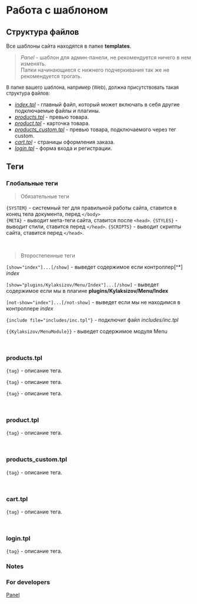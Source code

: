 # Работа с шаблоном

## Структура файлов
Все шаблоны сайта находятся в папке **templates**.  
> *Panel* - шаблон для админ-панели, не рекомендуется ничего в нем изменять.  
Папки начинающиеся с нижнего подчеркивания так же не рекомендуется трогать.  

<font size="2">В папке вашего шаблона, например (Web), должна присутствовать такая структура файлов:</font>
- _[index.tpl](#index_tpl)_ - главный файл, который может включать в себя другие подключаемые файлы и плагины.
- _[products.tpl](#products_tpl)_ - превью товара.
- _[product.tpl](#product_tpl)_ - карточка товара.
- _[products_custom.tpl](#products_custom_tpl)_ - превью товара, подключаемого через тег custom.
- _[cart.tpl](cart_tpl)_ - страницы оформления заказа.
- _[login.tpl](login_tpl)_ - форма входа и регистрации.

## Теги


### <a name="index_tpl">Глобальные теги</a>

> Обязательные теги

`{SYSTEM}` - системный тег для правильной работы сайта, ставится в конец тела документа, перед `</body>`  
`{META}` - выводит мета-теги сайта, ставится после `<head>`.
`{STYLES}` - выводит стили, ставится перед `</head>`.
`{SCRIPTS}` - выводит скрипты сайта, ставится перед `</head>`.

<br>

> Второстепенные теги

`[show="index"]...[/show]` - выведет содержимое если контроллер[^*] *index* 

`[show="plugins/Kylaksizov/Menu/Index"]...[/show]` - выведет содержимое если мы в плагине **plugins/Kylaksizov/Menu/Index**  

`[not-show="index"]...[/not-show]` - выведет если мы не находимся в контроллере *index*  

`{include file="includes/inc.tpl"}` - подключит файл *includes/inc.tpl*  

`{{Kylaksizov/MenuModule}}` - выведет содержимое модуля Menu

<br>

### <a name="products_tpl">products.tpl</a>
`{tag}` - описание тега.  

`{tag}` - описание тега.  

`{tag}` - описание тега.

<br>

### <a name="product_tpl">product.tpl</a>
`{tag}` - описание тега.

<br>

### <a name="products_custom_tpl">products_custom.tpl</a>
`{tag}` - описание тега.

<br>

### <a name="cart_tpl">cart.tpl</a>
`{tag}` - описание тега.

<br>

### <a name="login_tpl">login.tpl</a>
`{tag}` - описание тега.


### Notes
[^1]: Если роутер имеет контроллер

### For developers
[Panel](/app/controllers/panel/Readme.md#ajax)